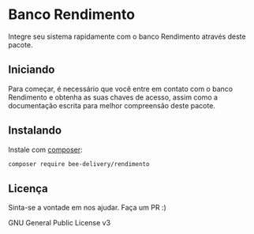 # Banco Rendimento

Integre seu sistema rapidamente com o banco Rendimento através deste pacote.

## Iniciando

Para começar, é necessário que você entre em contato com o banco Rendimento e obtenha as suas chaves de acesso, assim como a documentação escrita para melhor compreensão deste pacote.

## Instalando

Instale com [composer](https://getcomposer.org/):

```bash
composer require bee-delivery/rendimento
```

## Licença

Sinta-se a vontade em nos ajudar. Faça um PR :)

GNU General Public License v3
